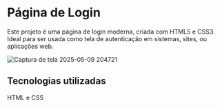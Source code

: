 <h1>Página de Login</h1>
  Este projeto é uma página de login moderna, criada com HTML5 e CSS3. Ideal para ser usada como tela de autenticação em sistemas, sites,
  ou aplicações web. 
  
  ![Captura de tela 2025-05-09 204721](https://github.com/user-attachments/assets/722328e5-8a88-402a-b8f2-bdf5f91755bd)

<h2>Tecnologias utilizadas</h2>
  HTML e CSS 
